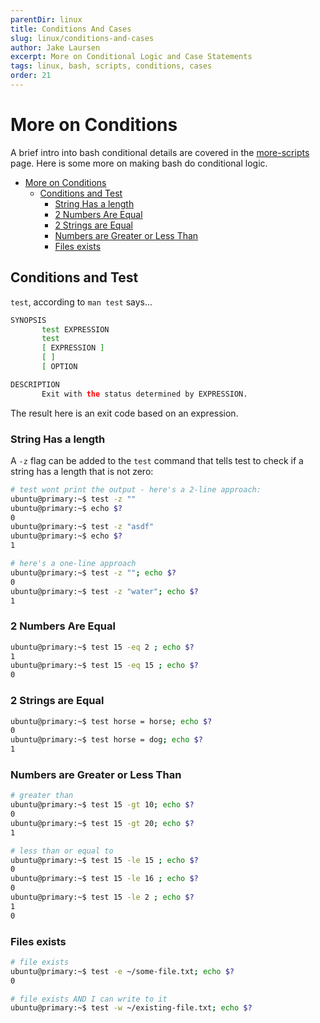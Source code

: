 ```yaml
---
parentDir: linux
title: Conditions And Cases
slug: linux/conditions-and-cases
author: Jake Laursen
excerpt: More on Conditional Logic and Case Statements
tags: linux, bash, scripts, conditions, cases
order: 21
---
```


# More on Conditions
A brief intro into bash conditional details are covered in the [more-scripts](/more-scripts) page. Here is some more on making bash do conditional logic.    

- [More on Conditions](#more-on-conditions)
  - [Conditions and Test](#conditions-and-test)
    - [String Has a length](#string-has-a-length)
    - [2 Numbers Are Equal](#2-numbers-are-equal)
    - [2 Strings are Equal](#2-strings-are-equal)
    - [Numbers are Greater or Less Than](#numbers-are-greater-or-less-than)
    - [Files exists](#files-exists)

## Conditions and Test
`test`, according to `man test` says...
```bash
SYNOPSIS
       test EXPRESSION
       test
       [ EXPRESSION ]
       [ ]
       [ OPTION

DESCRIPTION
       Exit with the status determined by EXPRESSION.
```
The result here is an exit code based on an expression.

### String Has a length
A `-z` flag can be added to the `test` command that tells test to check if a string has a length that is not zero:
```bash
# test wont print the output - here's a 2-line approach:
ubuntu@primary:~$ test -z ""
ubuntu@primary:~$ echo $?
0
ubuntu@primary:~$ test -z "asdf"
ubuntu@primary:~$ echo $?
1

# here's a one-line approach
ubuntu@primary:~$ test -z ""; echo $?
0
ubuntu@primary:~$ test -z "water"; echo $?
1
```

### 2 Numbers Are Equal
```bash
ubuntu@primary:~$ test 15 -eq 2 ; echo $?
1
ubuntu@primary:~$ test 15 -eq 15 ; echo $?
0
```

### 2 Strings are Equal
```bash
ubuntu@primary:~$ test horse = horse; echo $?
0
ubuntu@primary:~$ test horse = dog; echo $?
1
```

### Numbers are Greater or Less Than
```bash
# greater than
ubuntu@primary:~$ test 15 -gt 10; echo $?
0
ubuntu@primary:~$ test 15 -gt 20; echo $?
1

# less than or equal to
ubuntu@primary:~$ test 15 -le 15 ; echo $?
0
ubuntu@primary:~$ test 15 -le 16 ; echo $?
0
ubuntu@primary:~$ test 15 -le 2 ; echo $?
1
0
```

### Files exists
```bash
# file exists
ubuntu@primary:~$ test -e ~/some-file.txt; echo $?
0

# file exists AND I can write to it
ubuntu@primary:~$ test -w ~/existing-file.txt; echo $?
```